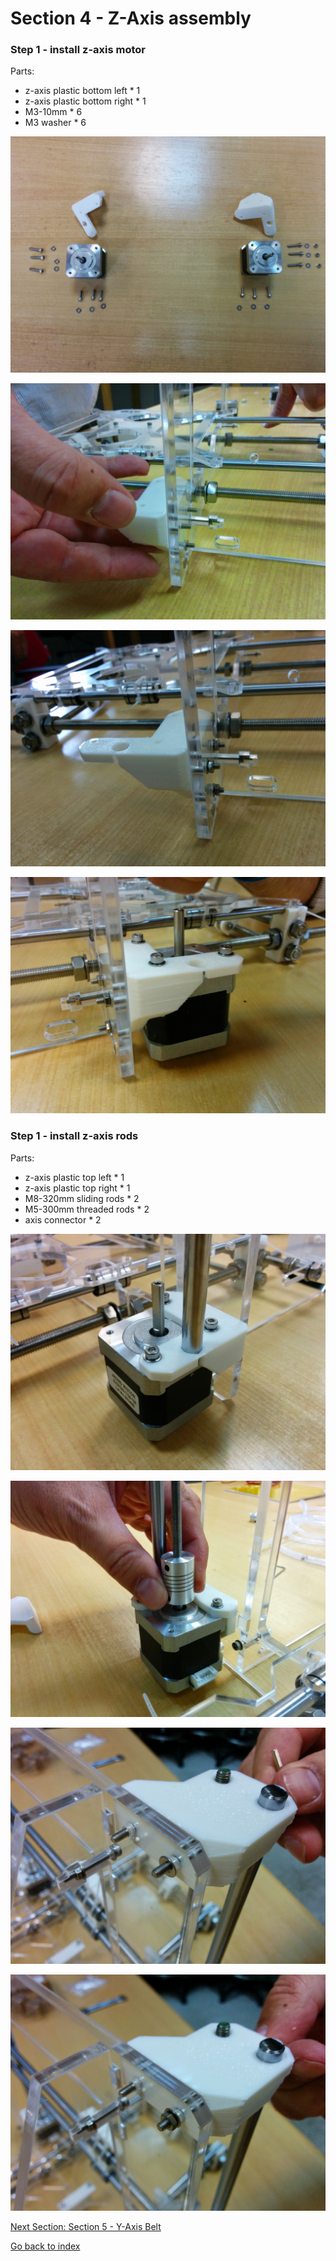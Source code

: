 # Section 4 - Z-Axis assembly

### Step 1 - install z-axis motor

Parts:
- z-axis plastic bottom left * 1
- z-axis plastic bottom right * 1
- M3-10mm * 6
- M3 washer * 6

![](https://raw.githubusercontent.com/MincheeLab/MakeYourOwn3DPrinter/master/images/IMG_20141028_161549.jpg)

![](https://raw.githubusercontent.com/MincheeLab/MakeYourOwn3DPrinter/master/images/IMG_20141028_161827.jpg)

![](https://raw.githubusercontent.com/MincheeLab/MakeYourOwn3DPrinter/master/images/IMG_20141028_161944.jpg)

![](https://raw.githubusercontent.com/MincheeLab/MakeYourOwn3DPrinter/master/images/IMG_20141028_172429.jpg)

### Step 1 - install z-axis rods

Parts:
- z-axis plastic top left * 1
- z-axis plastic top right * 1
- M8-320mm sliding rods * 2
- M5-300mm threaded rods * 2
- axis connector * 2

![](https://raw.githubusercontent.com/MincheeLab/MakeYourOwn3DPrinter/master/images/IMG_20141028_174351.jpg)

![](https://raw.githubusercontent.com/MincheeLab/MakeYourOwn3DPrinter/master/images/IMG_20141028_174429.jpg)

![](https://raw.githubusercontent.com/MincheeLab/MakeYourOwn3DPrinter/master/images/IMG_20141028_180152.jpg)

![](https://raw.githubusercontent.com/MincheeLab/MakeYourOwn3DPrinter/master/images/IMG_20141028_180204.jpg)

[Next Section: Section 5 - Y-Axis Belt](s5-yaxis-belt.md)

[Go back to index](index.md)